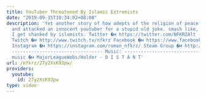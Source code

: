 ```yaml
---
title: YouTuber Threatened By Islamic Extremists
date: "2019-09-15T10:34:02+08:00"
description: 'Yet another story of how adepts of the religion of peace threatened
  and attacked an innocent youtuber for a stupid old joke. smash like, 8k likes and
  I get shanked by islamists. Twitter �м https://twitter.com/NFKRZAlt ---------------------------------
  Twitch �м http://www.twitch.tv/nfkrz Facebook �м https://www.facebook.com/NFKRZ1
  Instagram �м https://instagram.com/roman_nfkrz/ Steam Group �м http://steamcommunity.com/groups/nfkrzgroup
  --------------------------------- Music: --------------------------------- Outro
  music �м MajorLeagueWobs/Holder - D I S T A N T'
url: /nfkrz/27y2XsK93pw/
providers:
  youtube:
    id: 27y2XsK93pw
type: video
---
```

